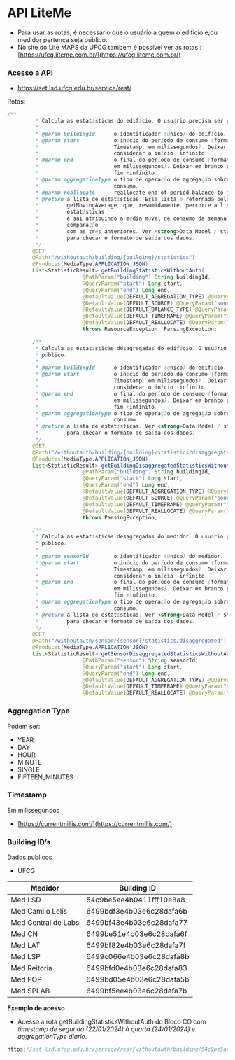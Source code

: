 # API LiteMe

- Para usar as rotas, é necessário que o usuário a quem o edifício e;ou medidor pertença seja público.
- No site do Lite MAPS da UFCG tambem é possível ver as rotas : [https://ufcg.liteme.com.br/](https://ufcg.liteme.com.br/)

### Acesso a API

- https://set.lsd.ufcg.edu.br/service/rest/

Rotas:

```java
/**
         * Calcula as estatísticas do edifício. O usuário precisa ser público.
         *
         * @param buildingId      o identificador (único) do edifício.
         * @param start           o início do período de consumo (formato UNIX
         *                        Timestamp, em milissegundos). Deixar em branco para
         *                        considerar o início -infinito.
         * @param end             o final do período de consumo (formato UNIX Timestamp,
         *                        em milissegundos). Deixar em branco para considerar o
         *                        fim +infinito.
         * @param aggregationType o tipo de operação de agregação sobre os horários de
         *                        consumo.
         * @param reallocate      reallocate end-of-period balance to individual periods
         * @return a lista de estatísticas. Essa lista é retornada pelo método
         *         getMovingAverage, que, resumidamente, percorre a lista de
         *         estatísticas
         *         e sai atribuindo a média móvel de consumo da semana referida em
         *         comparação
         *         com as três anteriores. Ver <strong>Data Model / statistics</strong>
         *         para checar o formato de saída dos dados.
         */
        @GET
        @Path("/withoutauth/building/{building}/statistics")
        @Produces(MediaType.APPLICATION_JSON)
        List<StatisticResult> getBuildingStatisticsWithoutAuth(
                        @PathParam("building") String buildingId,
                        @QueryParam("start") Long start,
                        @QueryParam("end") Long end,
                        @DefaultValue(DEFAULT_AGGREGATION_TYPE) @QueryParam("aggregationType") String aggregationType,
                        @DefaultValue(DEFAULT_SOURCE) @QueryParam("source") String source,
                        @DefaultValue(DEFAULT_BALANCE_TYPE) @QueryParam("balanceType") String balanceType,
                        @DefaultValue(DEFAULT_TIMEFRAME) @QueryParam("timeframe") String timeframe,
                        @DefaultValue(DEFAULT_REALLOCATE) @QueryParam("reallocate") Boolean reallocate)
                        throws ResourceException, ParsingException;

        /**
         * Calcula as estatísticas desagregadas do edifício. O usuário precisa ser
         * público.
         *
         * @param buildingId      o identificador (único) do edifício.
         * @param start           o início do período de consumo (formato UNIX
         *                        Timestamp, em milissegundos). Deixar em branco para
         *                        considerar o início -infinito.
         * @param end             o final do período de consumo (formato UNIX Timestamp,
         *                        em milissegundos). Deixar em branco para considerar o
         *                        fim +infinito.
         * @param aggregationType o tipo de operação de agregação sobre os horários de
         *                        consumo.
         * @return a lista de estatísticas. Ver <strong>Data Model / statistics</strong>
         *         para checar o formato de saída dos dados.
         */
        @GET
        @Path("/withoutauth/building/{building}/statistics/disaggregated")
        @Produces(MediaType.APPLICATION_JSON)
        List<StatisticResult> getBuildingDisaggregatedStatisticsWithoutAuth(
                        @PathParam("building") String buildingId,
                        @QueryParam("start") Long start,
                        @QueryParam("end") Long end,
                        @DefaultValue(DEFAULT_AGGREGATION_TYPE) @QueryParam("aggregationType") String aggregationType,
                        @DefaultValue(DEFAULT_SOURCE) @QueryParam("source") String source,
                        @DefaultValue(DEFAULT_TIMEFRAME) @QueryParam("timeframe") String timeframe,
                        @DefaultValue(DEFAULT_REALLOCATE) @QueryParam("reallocate") Boolean reallocate)
                        throws ParsingException;

        /**
         * Calcula as estatísticas desagregadas do medidor. O usuário precisa ser
         * público.
         *
         * @param sensorId        o identificador (único) do medidor.
         * @param start           o início do período de consumo (formato UNIX
         *                        Timestamp, em milissegundos). Deixar em branco para
         *                        considerar o início -infinito.
         * @param end             o final do período de consumo (formato UNIX Timestamp,
         *                        em milissegundos). Deixar em branco para considerar o
         *                        fim +infinito.
         * @param aggregationType o tipo de operação de agregação sobre os horários de
         *                        consumo.
         * @return a lista de estatísticas. Ver <strong>Data Model / statistics</strong>
         *         para checar o formato de saída dos dados.
         */
        @GET
        @Path("/withoutauth/sensor/{sensor}/statistics/disaggregated")
        @Produces(MediaType.APPLICATION_JSON)
        List<StatisticResult> getSensorDisaggregatedStatisticsWithoutAuth(
                        @PathParam("sensor") String sensorId,
                        @QueryParam("start") Long start,
                        @QueryParam("end") Long end,
                        @DefaultValue(DEFAULT_AGGREGATION_TYPE) @QueryParam("aggregationType") String aggregationType,
                        @DefaultValue(DEFAULT_TIMEFRAME) @QueryParam("timeframe") String timeframe,
                        @DefaultValue(DEFAULT_REALLOCATE) @QueryParam("reallocate") Boolean reallocate);
```

### Aggregation Type

Podem ser:

- YEAR
- DAY
- HOUR
- MINUTE
- SINGLE
- FIFTEEN_MINUTES

### Timestamp

Em milissegundos

- [https://currentmillis.com/](https://currentmillis.com/)

### Building ID’s

Dados publicos

- UFCG

| Medidor | Building ID |
| --- | --- |
| Med LSD | 54c9be5ae4b0411fff10e8a8 |
| Med Camilo Lelis | 6499bdf3e4b03e6c28dafa6b |
| Med Central de Labs | 6499bf43e4b03e6c28dafa77 |
| Med CN | 6499be51e4b03e6c28dafa6f |
| Med LAT | 6499bf82e4b03e6c28dafa7f |
| Med LSP | 6499c066e4b03e6c28dafa8b |
| Med Reitoria | 6499bfd0e4b03e6c28dafa83 |
| Med POP | 6499bd05e4b03e6c28dafa5b |
| Med SPLAB | 6499bf5ee4b03e6c28dafa7b |

**Exemplo de acesso**

- Acesso a rota getBuildingStatisticsWithoutAuth do Bloco CO com *timestamp de segunda (22/01/2024) à quarta (24/01/2024) e aggregationType diario.*

```java
https://set.lsd.ufcg.edu.br/service/rest/withoutauth/building/54c9be5ae4b0411fff10e8a8/statistics?aggregationType=DAY&end=1706583599999&reallocate=true&source=BILLED&start=1703905200000
```